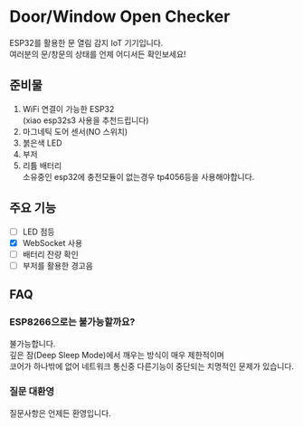 # Door/Window Open Checker
ESP32를 활용한 문 열림 감지 IoT 기기입니다.  
여러분의 문/창문의 상태를 언제 어디서든 확인보세요!

## 준비물
1. WiFi 연결이 가능한 ESP32  
(xiao esp32s3 사용을 추천드립니다)
2. 마그네틱 도어 센서(NO 스위치)
3. 붉은색 LED
4. 부저
5. 리튬 배터리  
소유중인 esp32에 충전모듈이 없는경우 tp4056등을 사용해야합니다.

## 주요 기능
* [ ] LED 점등
* [x] WebSocket 사용
* [ ] 배터리 잔량 확인
* [ ] 부저를 활용한 경고음

## FAQ
### ESP8266으로는 불가능할까요?  
불가능합니다.  
깊은 잠(Deep Sleep Mode)에서 깨우는 방식이 매우 제한적이며   
코어가 하나밖에 없어 네트워크 통신중 다른기능이 중단되는 치명적인 문제가 있습니다.  
### 질문 대환영  
질문사항은 언제든 환영입니다.